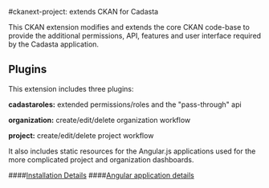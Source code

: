 #ckanext-project: extends CKAN for Cadasta

This CKAN extension modifies and extends the core CKAN code-base to provide the additional permissions, API, features and user interface required by the Cadasta application.

## Plugins
This extension includes three plugins:   

**cadastaroles:** extended permissions/roles and the "pass-through" api

**organization:** create/edit/delete organization workflow

**project:** create/edit/delete project workflow

It also includes static resources for the Angular.js applications used for the more complicated project and organization dashboards.

####[Installation Details](https://github.com/Cadasta/ckanext-project/blob/master/docs/extension-installation.md)
####[Angular application details](https://github.com/Cadasta/ckanext-project/blob/master/docs/cadasta-angular-readme.md)